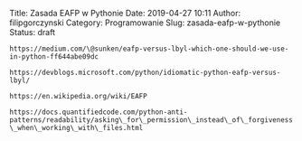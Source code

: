 Title: Zasada EAFP w Pythonie
Date: 2019-04-27 10:11
Author: filipgorczynski
Category: Programowanie
Slug: zasada-eafp-w-pythonie
Status: draft

`https://medium.com/\@sunken/eafp-versus-lbyl-which-one-should-we-use-in-python-ff644abe09dc`

`https://devblogs.microsoft.com/python/idiomatic-python-eafp-versus-lbyl/`

`https://en.wikipedia.org/wiki/EAFP`

`https://docs.quantifiedcode.com/python-anti-patterns/readability/asking\_for\_permission\_instead\_of\_forgiveness\_when\_working\_with\_files.html`
